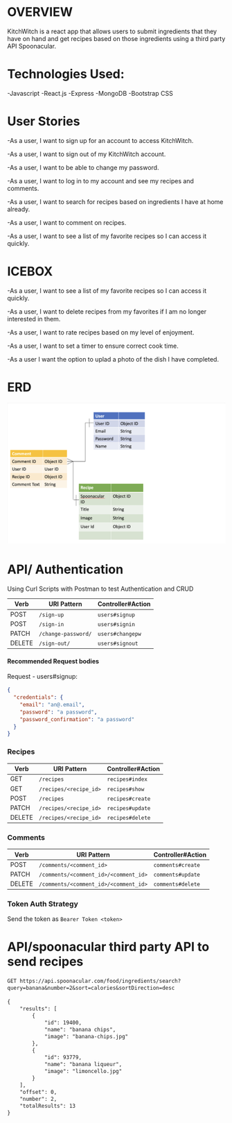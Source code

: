 # OVERVIEW

KitchWitch is a react app that allows users to submit ingredients that they have on hand and get recipes based on those ingredients using a third party API Spoonacular.

# Technologies Used:

-Javascript
-React.js
-Express
-MongoDB
-Bootstrap CSS

# User Stories

-As a user, I want to sign up for an account to access KitchWitch.

-As a user, I want to sign out of my KitchWitch account.

-As a user, I want to be able to change my password.

-As a user, I want to log in to my account and see my recipes and comments.

-As a user, I want to search for recipes based on ingredients I have at home already.

-As a user, I want to comment on recipes.

-As a user, I want to see a list of my favorite recipes so I can access it quickly.

# ICEBOX

-As a user, I want to see a list of my favorite recipes so I can access it quickly.

-As a user, I want to delete recipes from my favorites if I am no longer interested in them.

-As a user, I want to rate recipes based on my level of enjoyment.

-As a user, I want to set a timer to ensure correct cook time.

-As a user I want the option to uplad a photo of the dish I have completed.

# ERD

![Alt text](app/images/ERD.jpg)

# API/ Authentication

Using Curl Scripts with Postman to test Authentication and CRUD

| Verb   | URI Pattern         | Controller#Action |
| ------ | ------------------- | ----------------- |
| POST   | `/sign-up`          | `users#signup`    |
| POST   | `/sign-in`          | `users#signin`    |
| PATCH  | `/change-password/` | `users#changepw`  |
| DELETE | `/sign-out/`        | `users#signout`   |

#### Recommended Request bodies

Request - users#signup:

```json
{
  "credentials": {
    "email": "an@.email",
    "password": "a password",
    "password_confirmation": "a password"
  }
}
```

### Recipes

| Verb   | URI Pattern            | Controller#Action |
| ------ | ---------------------- | ----------------- |
| GET    | `/recipes`             | `recipes#index`   |
| GET    | `/recipes/<recipe_id>` | `recipes#show`    |
| POST   | `/recipes`             | `recipes#create`  |
| PATCH  | `/recipes/<recipe_id>` | `recipes#update`  |
| DELETE | `/recipes/<recipe_id>` | `recipes#delete`  |

### Comments

| Verb   | URI Pattern                           | Controller#Action |
| ------ | ------------------------------------- | ----------------- |
| POST   | `/comments/<comment_id>`              | `comments#create` |
| PATCH  | `/comments/<comment_id>/<comment_id>` | `comments#update` |
| DELETE | `/comments/<comment_id>/<comment_id>` | `comments#delete` |

### Token Auth Strategy

Send the token as `Bearer Token <token>`

# API/spoonacular third party API to send recipes

```
GET https://api.spoonacular.com/food/ingredients/search?query=banana&number=2&sort=calories&sortDirection=desc

{
    "results": [
        {
            "id": 19400,
            "name": "banana chips",
            "image": "banana-chips.jpg"
        },
        {
            "id": 93779,
            "name": "banana liqueur",
            "image": "limoncello.jpg"
        }
    ],
    "offset": 0,
    "number": 2,
    "totalResults": 13
}
```
